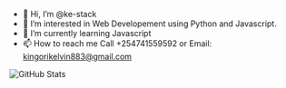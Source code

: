 - 👋 Hi, I’m @ke-stack
- 👀 I’m interested in Web Developement using Python and Javascript. 
- 🌱 I’m currently learning Javascript
- 📫 How to reach me Call +254741559592 or Email: kingorikelvin883@gmail.com

<!---
ke-stack/ke-stack is a ✨ special ✨ repository because its `README.md` (this file) appears on your GitHub profile.
You can click the Preview link to take a look at your changes.
--->
![GitHub Stats](https://github-readme-stats.vercel.app/api?username=ke-stack&theme=radical)
